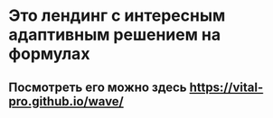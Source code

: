# Это лендинг с интересным адаптивным решением на формулах
## Посмотреть его можно здесь https://vital-pro.github.io/wave/

